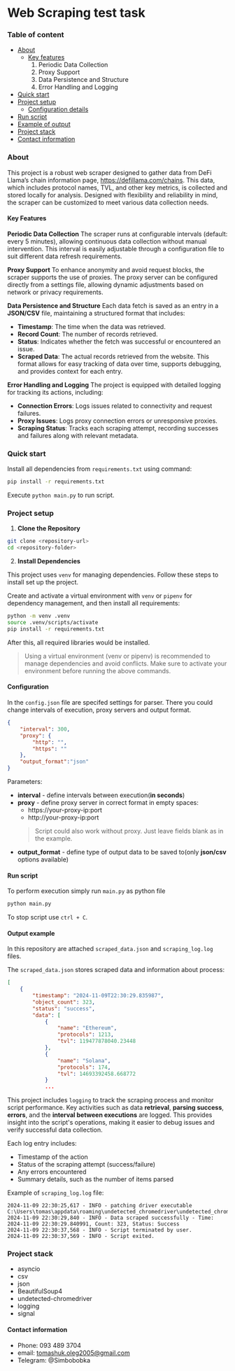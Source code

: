 # Web Scraping test task

### Table of content
- [About](#about)
    - [Key features](#key-features)
        1. Periodic Data Collection
        2. Proxy Support
        3. Data Persistence and Structure
        4. Error Handling and Logging
- [Quick start](#quick-start)
- [Project setup](#project-setup)
    - [Configuration details](#configuration)
- [Run script](#run-script)
- [Example of output](#output-example)
- [Project stack](#project-stack)
- [Contact information](#contact-information)



### About
This project is a robust web scraper designed to gather data from DeFi Llama’s chain information page, https://defillama.com/chains. This data, which includes protocol names, TVL, and other key metrics, is collected and stored locally for analysis. Designed with flexibility and reliability in mind, the scraper can be customized to meet various data collection needs.

#### Key Features

__Periodic Data Collection__
The scraper runs at configurable intervals (default: every 5 minutes), allowing continuous data collection without manual intervention. This interval is easily adjustable through a configuration file to suit different data refresh requirements.

__Proxy Support__
To enhance anonymity and avoid request blocks, the scraper supports the use of proxies. The proxy server can be configured directly from a settings file, allowing dynamic adjustments based on network or privacy requirements.

__Data Persistence and Structure__
Each data fetch is saved as an entry in a __JSON/CSV__ file, maintaining a structured format that includes:

- __Timestamp__: The time when the data was retrieved.
- __Record Count__: The number of records retrieved.
- __Status__: Indicates whether the fetch was successful or encountered an issue.
- __Scraped Data__: The actual records retrieved from the website.
This format allows for easy tracking of data over time, supports debugging, and provides context for each entry.

__Error Handling and Logging__
The project is equipped with detailed logging for tracking its actions, including:

- __Connection Errors__: Logs issues related to connectivity and request failures.
- __Proxy Issues__: Logs proxy connection errors or unresponsive proxies.
- __Scraping Status__: Tracks each scraping attempt, recording successes and failures along with relevant metadata.

### Quick start
Install all dependencies from  ```requirements.txt``` using command: 

```bash
pip install -r requirements.txt
```

Execute ```python main.py``` to run script.

### Project setup
1. __Clone the Repository__

```bash
git clone <repository-url>
cd <repository-folder>
```

2. __Install Dependencies__

This project uses `venv` for managing dependencies. Follow these steps to install set up the project.

Create and activate a virtual environment with ```venv``` or ```pipenv``` for dependency management, and then install all requirements:

```bash
python -m venv .venv
source .venv/scripts/activate
pip install -r requirements.txt
```

After this, all required libraries would be installed.

> Using a virtual environment (venv or pipenv) is recommended to manage dependencies and avoid conflicts. Make sure to activate your environment before running the above commands.

#### Configuration

In the ```config.json``` file are specifed settings for parser. There you could change intervals of execution, proxy servers and output format.

```JSON
{
    "interval": 300, 
    "proxy": {
        "http": "",
        "https": ""
    },
    "output_format":"json"
}
```

Parameters:
- __interval__ - define intervals between execution(__in seconds__)
- __proxy__ - define proxy server in correct format in empty spaces: 
    - https://<i></i>your-proxy-ip:port
    - http://<i></i>your-proxy-ip:port
    > Script could also work without proxy. Just leave fields blank as in the example.
- __output_format__ - define type of output data to be saved to(only __json/csv__ options available)

#### Run script
To perform execution simply run ```main.py``` as python file

```bash
python main.py
```

To stop script use ```ctrl + C```.

#### Output example

In this repository are attached ```scraped_data.json``` and ```scraping_log.log``` files. 

The ```scraped_data.json``` stores scraped data and information about process:
```json
[
    {
        "timestamp": "2024-11-09T22:30:29.835987",
        "object_count": 323,
        "status": "success",
        "data": [
            {
                "name": "Ethereum",
                "protocols": 1213,
                "tvl": 119477878040.23448
            },
            {
                "name": "Solana",
                "protocols": 174,
                "tvl": 14693392458.668772
            }
            ...
```

This project includes ```logging``` to track the scraping process and monitor script performance. Key activities such as data __retrieval__, __parsing success__, __errors__, and the __interval between executions__ are logged. This provides insight into the script's operations, making it easier to debug issues and verify successful data collection.

Each log entry includes:

- Timestamp of the action
- Status of the scraping attempt (success/failure)
- Any errors encountered
- Summary details, such as the number of items parsed

Example of ```scraping_log.log``` file:

```log
2024-11-09 22:30:25,617 - INFO - patching driver executable C:\Users\tomas\appdata\roaming\undetected_chromedriver\undetected_chromedriver.exe
2024-11-09 22:30:29,840 - INFO - Data scraped successfully - Time: 2024-11-09 22:30:29.840991, Count: 323, Status: Success
2024-11-09 22:30:37,568 - INFO - Script terminated by user.
2024-11-09 22:30:37,569 - INFO - Script exited.
```

### Project stack
- asyncio
- csv
- json
- BeautifulSoup4
- undetected-chromedriver
- logging
- signal

#### Contact information

- Phone: 093 489 3704
- email: tomashuk.oleg2005@gmail.com
- Telegram: @Simbobobka
